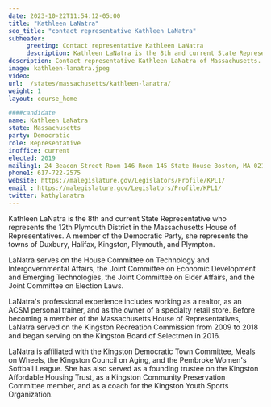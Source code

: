 ```yaml
---
date: 2023-10-22T11:54:12-05:00
title: "Kathleen LaNatra"
seo_title: "contact representative Kathleen LaNatra"
subheader:
     greeting: Contact representative Kathleen LaNatra
     description: Kathleen LaNatra is the 8th and current State Representative who represents the 12th Plymouth District in the Massachusetts House of Representatives. A member of the Democratic Party, she represents the towns of Duxbury, Halifax, Kingston, Plymouth, and Plympton. 
description: Contact representative Kathleen LaNatra of Massachusetts. Contact information for Kathleen LaNatra includes email address, phone number, and mailing address.
image: kathleen-lanatra.jpeg
video:
url:  /states/massachusetts/kathleen-lanatra/
weight: 1
layout: course_home

####candidate
name: Kathleen LaNatra
state: Massachusetts
party: Democratic
role: Representative
inoffice: current
elected: 2019
mailing1: 24 Beacon Street Room 146 Room 145 State House Boston, MA 02133
phone1: 617-722-2575
website: https://malegislature.gov/Legislators/Profile/KPL1/
email : https://malegislature.gov/Legislators/Profile/KPL1/
twitter: kathylanatra
---
```


Kathleen LaNatra is the 8th and current State Representative who represents the 12th Plymouth District in the Massachusetts House of Representatives. A member of the Democratic Party, she represents the towns of Duxbury, Halifax, Kingston, Plymouth, and Plympton.

LaNatra serves on the House Committee on Technology and Intergovernmental Affairs, the Joint Committee on Economic Development and Emerging Technologies, the Joint Committee on Elder Affairs, and the Joint Committee on Election Laws.

LaNatra's professional experience includes working as a realtor, as an ACSM personal trainer, and as the owner of a specialty retail store. Before becoming a member of the Massachusetts House of Representatives, LaNatra served on the Kingston Recreation Commission from 2009 to 2018 and began serving on the Kingston Board of Selectmen in 2016.

LaNatra is affiliated with the Kingston Democratic Town Committee, Meals on Wheels, the Kingston Council on Aging, and the Pembroke Women's Softball League. She has also served as a founding trustee on the Kingston Affordable Housing Trust, as a Kingston Community Preservation Committee member, and as a coach for the Kingston Youth Sports Organization.
